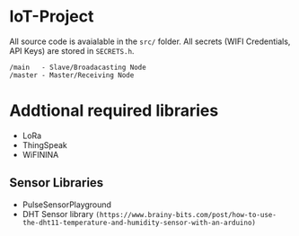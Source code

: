 # IoT-Project

All source code is avaialable in the ``src/`` folder. All secrets (WIFI Credentials, API Keys) are stored in ``SECRETS.h``.

````
/main   - Slave/Broadacasting Node 
/master - Master/Receiving Node
````

# Addtional required libraries
- LoRa
- ThingSpeak
- WiFININA

## Sensor Libraries
- PulseSensorPlayground
- DHT Sensor library ``(https://www.brainy-bits.com/post/how-to-use-the-dht11-temperature-and-humidity-sensor-with-an-arduino)``

